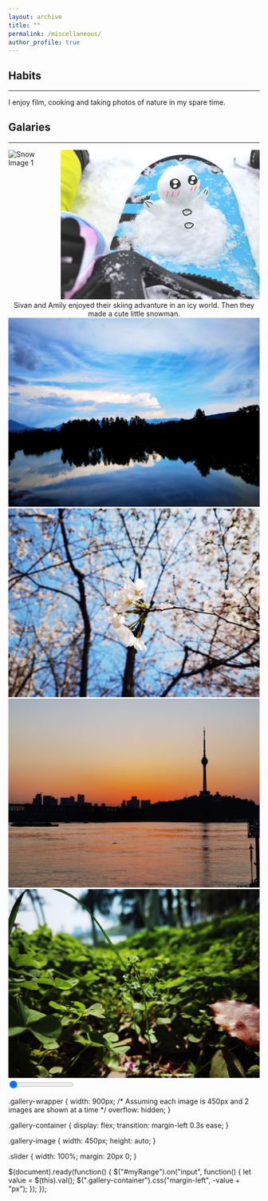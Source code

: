 ```yaml
---
layout: archive
title: ""
permalink: /miscellaneous/
author_profile: true
---
```


## Habits
---
I enjoy film, cooking and taking photos of nature in my spare time.

## Galaries
---
<div style="display: flex; justify-content: center;">
  <div style="margin-right: 10px;">
    <img src="/images/snow1.bmp" alt="Snow Image 1" style="width: 450px; height: auto;">
  </div>
  <div>
    <img src="/images/snow2.jpg" alt="Snow Image 2" style="width: 450px; height: auto;">
  </div>
</div>
<div style="text-align: center;">
  Sivan and Amily enjoyed their skiing advanture in an icy world. Then they made a cute little snowman.
</div>


<div class="gallery-wrapper">
    <div class="gallery-container">
        <img src="/images/hubei1.jpg" alt="Snow Image 1" class="gallery-image">
        <img src="/images/hubei2.jpg" alt="Snow Image 2" class="gallery-image">
        <img src="/images/hubei3.jpg" alt="Snow Image 3" class="gallery-image">
        <img src="/images/hubei4.jpg" alt="Snow Image 4" class="gallery-image">
    </div>
</div>
<input type="range" min="0" max="450" value="0" class="slider" id="myRange">

.gallery-wrapper {
    width: 900px; /* Assuming each image is 450px and 2 images are shown at a time */
    overflow: hidden;
}

.gallery-container {
    display: flex;
    transition: margin-left 0.3s ease;
}

.gallery-image {
    width: 450px;
    height: auto;
}

.slider {
    width: 100%;
    margin: 20px 0;
}

$(document).ready(function() {
    $("#myRange").on("input", function() {
        let value = $(this).val();
        $(".gallery-container").css("margin-left", -value + "px");
    });
});
